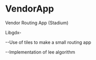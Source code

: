 VendorApp
=========

Vendor Routing App (Stadium)


Libgdx- 

--Use of tiles to make a small routing app

--Implementation of lee algorithm
